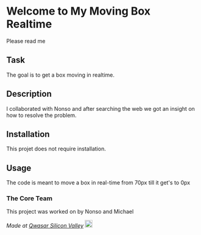 # Welcome to My Moving Box Realtime
Please read me

## Task
The goal is to get a box moving in realtime. 

## Description
I collaborated with Nonso and after searching the web we got an insight on how to resolve the problem.

## Installation
This projet does not require installation.

## Usage
The code is meant to move a box in real-time from 70px till it get's to 0px

### The Core Team
This project was worked on by Nonso and Michael 

<span><i>Made at <a href='https://qwasar.io'>Qwasar Silicon Valley</a></i></span>
<span><img alt='Qwasar Silicon Valley Logo' src='https://storage.googleapis.com/qwasar-public/qwasar-logo_50x50.png' width='20px'></span>